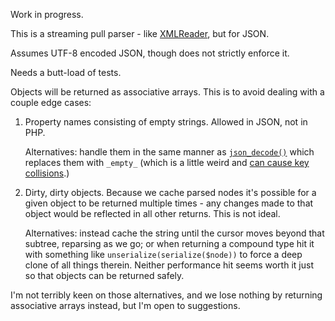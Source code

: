 Work in progress.

This is a streaming pull parser - like [XMLReader](http://php.net/xmlreader), but for JSON.

Assumes UTF-8 encoded JSON, though does not strictly enforce it.

Needs a butt-load of tests.

Objects will be returned as associative arrays. This is to avoid dealing with a couple edge cases:

 1. Property names consisting of empty strings. Allowed in JSON, not in PHP.
 
    Alternatives: handle them in the same manner as [`json_decode()`](http://php.net/json_decode) which replaces them with `_empty_` (which is a little weird and [can cause key collisions](https://3v4l.org/LUFUK).)
 2. Dirty, dirty objects. Because we cache parsed nodes it's possible for a given object to be returned multiple times - any changes made to that object would be reflected in all other returns. This is not ideal.
 
    Alternatives: instead cache the string until the cursor moves beyond that subtree, reparsing as we go; or when returning a compound type hit it with something like `unserialize(serialize($node))` to force a deep clone of all things therein. Neither performance hit seems worth it just so that objects can be returned safely.

I'm not terribly keen on those alternatives, and we lose nothing by returning associative arrays instead, but I'm open to suggestions.